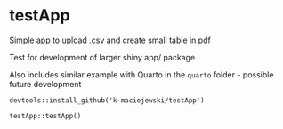 # testApp
 
Simple app to upload .csv and create small table in pdf

Test for development of larger shiny app/ package

Also includes similar example with Quarto in the `quarto` folder - possible future development

```
devtools::install_github('k-maciejewski/testApp')

testApp::testApp() 
```

